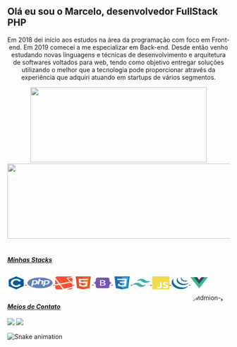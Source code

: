 ## Olá eu sou o Marcelo, desenvolvedor FullStack PHP
<div align="center">
  <p>Em 2018 dei início aos estudos na área da programação com foco em Front-end. Em 2019 comecei a me especializar em Back-end. Desde então venho estudando novas linguagens e técnicas de desenvolvimento e arquitetura de softwares voltados para web, tendo como objetivo entregar soluções utilizando o melhor que a tecnologia pode proporcionar através da experiência que adquiri atuando em startups de vários segmentos.</p>
</div>
<div align="center">
  <a href="https://github.com/Mdmion">
  <img height="170em" width="400em" src="https://github-readme-stats.vercel.app/api?username=Mdmion&show_icons=true&theme=dark&include_all_commits=true&count_private=true"/>
  <img height="170em" width="600em" src="https://github-readme-stats.vercel.app/api/top-langs/?username=Mdmion&layout=compact&langs_count=7&theme=dark"/>
</div>

<div style="display: inline_block"><br>
  
#### *Minhas Stacks*
  
  <img align="center" alt="Mdmion-C" height="30" width="40" src="https://github.com/devicons/devicon/blob/1119b9f84c0290e0f0b38982099a2bd027a48bf1/icons/c/c-plain.svg">
  <img align="center" alt="Mdmion-PHP" height="50" width="60" src="https://github.com/devicons/devicon/blob/1119b9f84c0290e0f0b38982099a2bd027a48bf1/icons/php/php-plain.svg">
  <img align="center" alt="Mdmion-Laravel" height="30" width="40" src="https://github.com/devicons/devicon/blob/1119b9f84c0290e0f0b38982099a2bd027a48bf1/icons/laravel/laravel-plain.svg">
  <img align="center" alt="Mdmion-HTML" height="30" width="40" src="https://raw.githubusercontent.com/devicons/devicon/master/icons/html5/html5-original.svg">
   <img align="center" alt="Mdmion-Bootstrap" height="30" width="40" src="https://github.com/devicons/devicon/blob/1119b9f84c0290e0f0b38982099a2bd027a48bf1/icons/bootstrap/bootstrap-plain.svg">
  <img align="center" alt="Mdmion-CSS" height="30" width="40" src="https://raw.githubusercontent.com/devicons/devicon/master/icons/css3/css3-original.svg">
 <img align="center" alt="Mdmion-TailwindCSS" height="30" width="40" src="https://github.com/devicons/devicon/blob/1119b9f84c0290e0f0b38982099a2bd027a48bf1/icons/tailwindcss/tailwindcss-plain.svg">
  <img align="center" alt="Mdmion-JS" height="30" width="40" src="https://raw.githubusercontent.com/devicons/devicon/master/icons/javascript/javascript-plain.svg">
 <img align="center" alt="Mdmion-JS" height="30" width="40" src="https://github.com/devicons/devicon/blob/1119b9f84c0290e0f0b38982099a2bd027a48bf1/icons/jquery/jquery-original.svg">
  <img align="center" alt="Mdmion-VueJS" height="30" width="40" src="https://github.com/devicons/devicon/blob/1119b9f84c0290e0f0b38982099a2bd027a48bf1/icons/vuejs/vuejs-original.svg">
  
  <img align="right" alt="Mdmion-pic" height="150" style="border-radius:50px;" src="https://avatars.githubusercontent.com/u/98603279?s=400&u=940052263c82abc21da5ff342c961fb2729b358b&v=4?width=676&height=676">
</div>
  
#### *Meios de Contato* 
<div> 
  <a href = "mailto:mdmion@gmail.com"><img src="https://img.shields.io/badge/-Gmail-%23333?style=for-the-badge&logo=gmail&logoColor=white" target="_blank"></a>
  <a href="https://www.linkedin.com/in/marcelo-ramos-047a5b144/" target="_blank"><img src="https://img.shields.io/badge/-LinkedIn-%230077B5?style=for-the-badge&logo=linkedin&logoColor=white" target="_blank"></a> 
 
  ![Snake animation](https://github.com/Mdmion/Mdmion/blob/output/github-contribution-grid-snake.svg)
 
</div>
